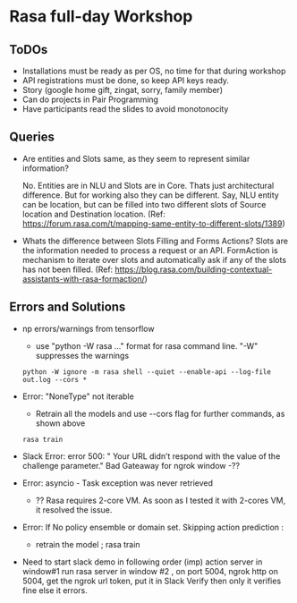 # Rasa full-day Workshop

## ToDOs
- Installations must be ready as per OS, no time for that during workshop
- API registrations must be done, so keep API keys ready.
- Story (google home gift, zingat, sorry, family member)
- Can do projects in Pair Programming
- Have participants read the slides to avoid monotonocity

## Queries
- Are entities and Slots same, as they seem to represent similar information?

	No. Entities are in NLU and Slots are in Core. Thats just architectural difference. But for working also they can be different.
	Say, NLU entity can be location, but can be filled into two different slots of Source location and Destination location.
	(Ref: https://forum.rasa.com/t/mapping-same-entity-to-different-slots/1389)
	
- Whats the difference between Slots Filling and Forms Actions?
	Slots are the information needed to process a request or an API. FormAction is mechanism to iterate over slots and automatically ask if any of the slots has not been filled.
	(Ref: https://blog.rasa.com/building-contextual-assistants-with-rasa-formaction/)

## Errors and Solutions
- np errors/warnings from tensorflow
	- use "python -W rasa ..." format for rasa command line. "-W" suppresses the warnings
	```
	python -W ignore -m rasa shell --quiet --enable-api --log-file out.log --cors *
	```
- Error: "NoneType" not iterable
	- Retrain all the models and use --cors flag for further commands, as shown above
	```
	rasa train
	```
- Slack Error:  error 500: " Your URL didn’t respond with the value of the challenge parameter." Bad Gateaway for ngrok window
	-??
-  Error: asyncio  - Task exception was never retrieved
	- ?? Rasa requires 2-core VM. As soon as I tested it with 2-cores VM, it resolved the issue.
- Error: If No policy ensemble or domain set. Skipping action prediction :
	- retrain the model ; rasa train


- Need to start slack demo in following order (imp)
	action server in window#1
	run rasa server in window #2 , on port 5004, 
	ngrok http on 5004, get the ngrok url token, 
	put it in Slack Verify then only it verifies fine else it errors. 

